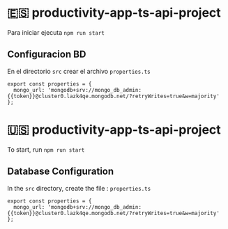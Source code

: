 # 🇪🇸 productivity-app-ts-api-project

Para iniciar ejecuta `npm run start`

## Configuracion BD

En el directorio `src` crear el archivo `properties.ts`
```
export const properties = {
  mongo_url: 'mongodb+srv://mongo_db_admin:{{token}}@cluster0.lazk4qe.mongodb.net/?retryWrites=true&w=majority'
};
```

# 🇺🇸 productivity-app-ts-api-project

To start, run `npm run start`

## Database Configuration

In the `src` directory, create the file : `properties.ts`
```
export const properties = {
  mongo_url: 'mongodb+srv://mongo_db_admin:{{token}}@cluster0.lazk4qe.mongodb.net/?retryWrites=true&w=majority'
};
```


